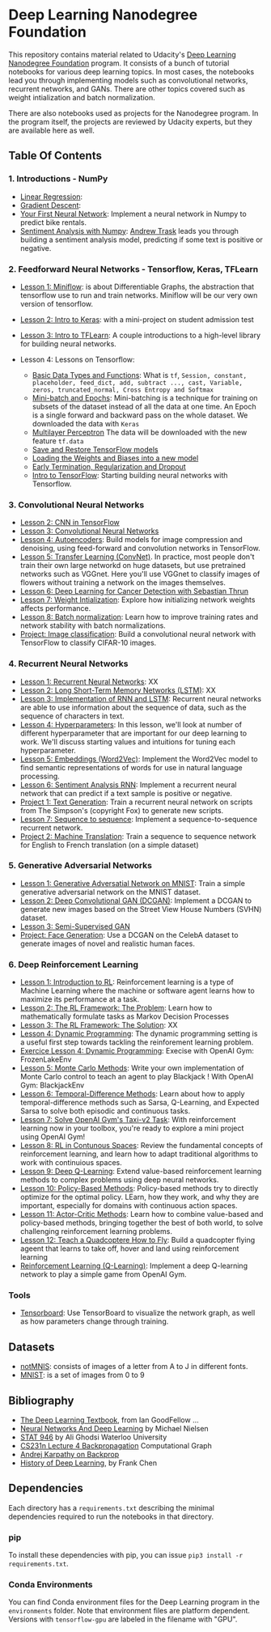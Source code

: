 # Deep Learning Nanodegree Foundation

This repository contains material related to Udacity's [Deep Learning Nanodegree Foundation](https://www.udacity.com/course/deep-learning-nanodegree-foundation--nd101) program. It consists of a bunch of tutorial notebooks for various deep learning topics. In most cases, the notebooks lead you through implementing models such as convolutional networks, recurrent networks, and GANs. There are other topics covered such as weight intialization and batch normalization.

There are also notebooks used as projects for the Nanodegree program. In the program itself, the projects are reviewed by Udacity experts, but they are available here as well.

## Table Of Contents

### 1. Introductions - NumPy

* [Linear Regression](https://github.com/geilerloui/deep-learning/blob/master/linear-regression/Regression.ipynb):
* [Gradient Descent](https://github.com/geilerloui/deep-learning/blob/master/gradient-descent/GradientDescent.ipynb): 
* [Your First Neural Network](https://github.com/udacity/deep-learning/tree/master/first-neural-network): Implement a neural network in Numpy to predict bike rentals.
* [Sentiment Analysis with Numpy](https://github.com/udacity/deep-learning/tree/master/sentiment-network): [Andrew Trask](http://iamtrask.github.io/) leads you through building a sentiment analysis model, predicting if some text is positive or negative.

### 2. Feedforward Neural Networks - Tensorflow, Keras, TFLearn

* [Lesson 1: Miniflow](): is about Differentiable Graphs, the abstraction that tensorflow use to run and train networks. Miniflow will be our very own version of tensorflow.
* [Lesson 2: Intro to Keras](https://github.com/geilerloui/deep-learning/tree/master/student-admissions-keras): with a mini-project on student admission test
* [Lesson 3: Intro to TFLearn](https://github.com/udacity/deep-learning/tree/master/intro-to-tflearn): A couple introductions to a high-level library for building neural networks.

* Lesson 4: Lessons on Tensorflow: 
  * [Basic Data Types and Functions](https://github.com/geilerloui/deep-learning/blob/master/Lesson_NeuralNets/Intro_to_TensorFlow.ipynb): What is ```tf```, ```Session, constant, placeholder, feed_dict, add, subtract ..., cast, Variable, zeros, truncated_normal, Cross Entropy and Softmax```
  * [Mini-batch and Epochs](https://github.com/geilerloui/deep-learning/blob/master/Lesson_NeuralNets/Mini-batch_Epochs.ipynb): Mini-batching is a technique for training on subsets of the dataset instead of all the data at one time. An Epoch is a single forward and backward pass on the whole dataset. We downloaded the data with ```Keras```
  * [Multilayer Perceptron](https://github.com/geilerloui/deep-learning/blob/master/Lesson_NeuralNets/Deep_Neural_Network-1.ipynb) The data will be downloaded with the new feature ```tf.data```
  * [Save and Restore TensorFlow models](https://github.com/geilerloui/deep-learning/blob/master/Lesson_NeuralNets/Deep_Neural_Network-2_Save_Restore_models.ipynb)
  * [Loading the Weights and Biases into a new model](https://github.com/geilerloui/deep-learning/blob/master/Lesson_NeuralNets/Deep_Neural_Network-3_Loading_weights_in_new_model.ipynb)
  * [Early Termination, Regularization and Dropout](https://github.com/geilerloui/deep-learning/blob/master/Lesson_NeuralNets/Deep_Neural_Network-4_Early_termination_regularization_dropout.ipynb)
  * [Intro to TensorFlow](https://github.com/udacity/deep-learning/tree/master/intro-to-tensorflow): Starting building neural networks with Tensorflow.


### 3. Convolutional Neural Networks

* [Lesson 2: CNN in TensorFlow]()
* [Lesson 3: Convolutional Neural Networks]()
* [Lesson 4: Autoencoders](https://github.com/udacity/deep-learning/tree/master/autoencoder): Build models for image compression and denoising, using feed-forward and convolution networks in TensorFlow.
* [Lesson 5: Transfer Learning (ConvNet)](https://github.com/udacity/deep-learning/tree/master/transfer-learning). In practice, most people don't train their own large networkd on huge datasets, but use pretrained networks such as VGGnet. Here you'll use VGGnet to classify images of flowers without training a network on the images themselves.
* [Lesson 6: Deep Learning for Cancer Detection with Sebastian Thrun]()
* [Lesson 7: Weight Intialization](https://github.com/udacity/deep-learning/tree/master/weight-initialization): Explore how initializing network weights affects performance.
* [Lesson 8: Batch normalization](https://github.com/udacity/deep-learning/tree/master/batch-norm): Learn how to improve training rates and network stability with batch normalizations.
* [Project: Image classification](https://github.com/udacity/deep-learning/tree/master/image-classification): Build a convolutional neural network with TensorFlow to classify CIFAR-10 images.

### 4. Recurrent Neural Networks

* [Lesson 1: Recurrent Neural Networks](): XX
* [Lesson 2: Long Short-Term Memory Networks (LSTM)](): XX
* [Lesson 3: Implementation of RNN and LSTM](https://github.com/udacity/deep-learning/tree/master/intro-to-rnns): Recurrent neural networks are able to use information about the sequence of data, such as the sequence of characters in text.
* [Lesson 4: Hyperparameters](): In this lesson, we'll look at number of different hyperparameter that are important for our deep learning to work. We'll discuss starting values and intuitions for tuning each hyperparameter.
* [Lesson 5: Embeddings (Word2Vec)](https://github.com/udacity/deep-learning/tree/master/embeddings): Implement the Word2Vec model to find semantic representations of words for use in natural language processing.
* [Lesson 6: Sentiment Analysis RNN](https://github.com/udacity/deep-learning/tree/master/sentiment-rnn): Implement a recurrent neural network that can predict if a text sample is positive or negative.
* [Project 1: Text Generation](https://github.com/udacity/deep-learning/tree/master/tv-script-generation): Train a recurrent neural network on scripts from The Simpson's (copyright Fox) to generate new scripts.
* [Lesson 7: Sequence to sequence](https://github.com/udacity/deep-learning/tree/master/seq2seq): Implement a sequence-to-sequence recurrent network.
* [Project 2: Machine Translation](https://github.com/udacity/deep-learning/tree/master/language-translation): Train a sequence to sequence network for English to French translation (on a simple dataset)

### 5. Generative Adversarial Networks

* [Lesson 1: Generative Adversatial Network on MNIST](https://github.com/udacity/deep-learning/tree/master/gan_mnist): Train a simple generative adversarial network on the MNIST dataset.
* [Lesson 2: Deep Convolutional GAN (DCGAN)](https://github.com/udacity/deep-learning/tree/master/dcgan-svhn): Implement a DCGAN to generate new images based on the Street View House Numbers (SVHN) dataset.
* [Lesson 3: Semi-Supervised GAN](https://github.com/geilerloui/deep-learning/tree/master/semi-supervised)
* [Project: Face Generation](https://github.com/udacity/deep-learning/tree/master/face_generation): Use a DCGAN on the CelebA dataset to generate images of novel and realistic human faces.

### 6. Deep Reinforcement Learning

* [Lesson 1: Introduction to RL](https://github.com/geilerloui/deep-learning/blob/master/reinforcement-learning/Lesson-1.md): Reinforcement learning is a type of Machine Learning where the machine or software agent learns how to maximize its performance at a task.
* [Lesson 2: The RL Framework: The Problem](https://github.com/geilerloui/deep-learning/blob/master/reinforcement-learning/Lesson-2.md): Learn how to mathematically formulate tasks as Markov Decision Processes
* [Lesson 3: The RL Framework: The Solution](https://github.com/geilerloui/deep-learning/blob/master/reinforcement-learning/Lesson-3.md): XX
* [Lesson 4: Dynamic Programming](): The dynamic programming setting is a useful first step towards tackling the reinforement learning problem.
* [Exercice Lesson 4: Dynamic Programming](https://github.com/geilerloui/deep-learning/blob/master/reinforcement-learning/Exercice_Lesson-4/Dynamic_Programming.ipynb): Execise with OpenAI Gym: FrozenLakeEnv
* [Lesson 5: Monte Carlo Methods](): Write your own implementation of Monte Carlo control to teach an agent to play Blackjack ! With OpenAI Gym: BlackjackEnv
* [Lesson 6: Temporal-Difference Methods](): Learn about how to apply temporal-difference methods such as Sarsa, Q-Learning, and Expected Sarsa to solve both episodic and continuous tasks.
* [Lesson 7: Solve OpenAI Gym's Taxi-v2 Task](): With reinforcement learning now in your toolbox, you're ready to explore a mini project using OpenAI Gym!
* [Lesson 8: RL in Contunous Spaces](): Review the fundamental concepts of reinforcement learning, and learn how to adapt traditional algorithms to work with continuious spaces.
* [Lesson 9: Deep Q-Learning](): Extend value-based reinforcement learning methods to complex problems using deep neural networks.
* [Lesson 10: Policy-Based Methods](): Policy-based methods try to directly optimize for the optimal policy. LEarn, how they work, and why they are important, especially for domains with continuous action spaces.
* [Lesson 11: Actor-Critic Methods](): Learn how to combine value-based and policy-based methods, bringing together the best of both world, to solve challenging reinforcement learning problems.
* [Lesson 12: Teach a Quadcoptere How to Fly](): Build a quadcopter flying ageent that learns to take off, hover and land using reinforcement learning
* [Reinforcement Learning (Q-Learning)](https://github.com/udacity/deep-learning/tree/master/reinforcement): Implement a deep Q-learning network to play a simple game from OpenAI Gym.

### Tools

* [Tensorboard](https://github.com/udacity/deep-learning/tree/master/tensorboard): Use TensorBoard to visualize the network graph, as well as how parameters change through training.


## Datasets
* [notMNIS](http://yaroslavvb.blogspot.com/2011/09/notmnist-dataset.html): consists of images of a letter from A to J in different fonts.
* [MNIST](https://fr.wikipedia.org/wiki/Base_de_donn%C3%A9es_MNIST): is a set of images from 0 to 9


## Bibliography
* [The Deep Learning Textbook](http://www.deeplearningbook.org/), from Ian GoodFellow ...
* [Neural Networks And Deep Learning](http://neuralnetworksanddeeplearning.com/) by Michael Nielsen
* [STAT 946](https://www.youtube.com/watch?v=XTWPyW2mTUg&list=PLehuLRPyt1HxTolYUWeyyIoxDabDmaOSB) by Ali Ghodsi Waterloo University
* [CS231n Lecture 4 Backpropagation](https://www.youtube.com/watch?v=59Hbtz7XgjM) Computational Graph
* [Andrej Karpathy on Backprop](https://medium.com/@karpathy/yes-you-should-understand-backprop-e2f06eab496b)
* [History of Deep Learning](https://www.youtube.com/watch?v=ht6fLrar91U), by Frank Chen

## Dependencies

Each directory has a `requirements.txt` describing the minimal dependencies required to run the notebooks in that directory.

### pip

To install these dependencies with pip, you can issue `pip3 install -r requirements.txt`.

### Conda Environments

You can find Conda environment files for the Deep Learning program in the `environments` folder. Note that environment files are platform dependent. Versions with `tensorflow-gpu` are labeled in the filename with "GPU".
